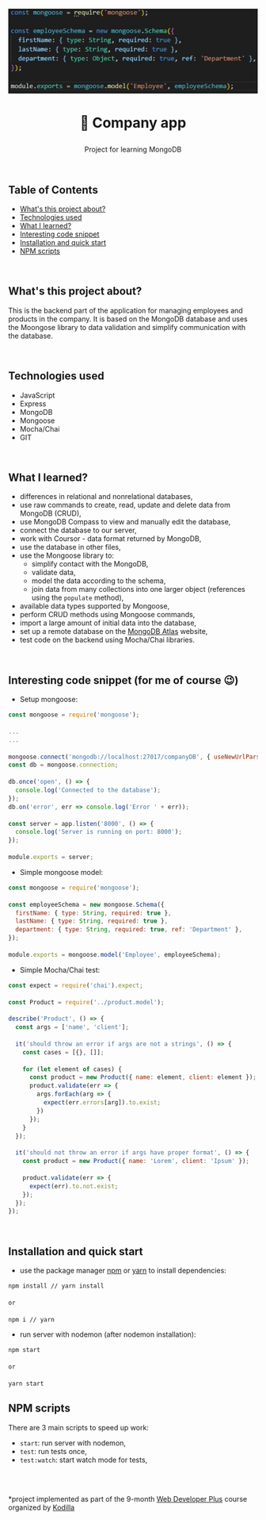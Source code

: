 <p align="center">
<a href="https://github.com/grzegorz-jodlowski/mongo-company-app"><img src="./mongoose.jpg" title="company-app" alt="snippet of company app source code"></a>
</p>



# <p align="center">🏤 Company app</p>
<p align="center">Project for learning MongoDB</p>

</br>

## Table of Contents

- [What's this project about?](#about)
- [Technologies used](#tech)
- [What I learned?](#what)
- [Interesting code snippet](#what)
- [Installation and quick start](#install)
- [NPM scripts](#npmscripts)

</br>

## <a name="about"></a>What's this project about?

This is the backend part of the application for managing employees and products in the company. It is based on the MongoDB database and uses the Moongose library to data validation and simplify communication with the database.

</br>

## <a name="tech"></a>Technologies used
- JavaScript
- Express
- MongoDB
- Mongoose
- Mocha/Chai
- GIT

</br>

## <a name="what"></a>What I learned?

- differences in relational and nonrelational databases,
- use raw commands to create, read, update and delete data from MongoDB (CRUD),
- use MongoDB Compass to view and manually edit the database,
- connect the database to our server,
- work with Coursor - data format returned by MongoDB,
- use the database in other files,
- use the Mongoose library to:
  - simplify contact with the MongoDB,
  - validate data,
  - model the data according to the schema,
  - join data from many collections into one larger object (references using the `populate` method),
- available data types supported by Mongoose,
- perform CRUD methods using Mongoose commands,
- import a large amount of initial data into the database,
- set up a remote database on the [MongoDB Atlas](https://www.mongodb.com/cloud/atlas) website,
- test code on the backend using Mocha/Chai libraries.


</br>

## <a name="interesting"></a>Interesting code snippet (for me of course 😉)
- Setup mongoose:

```js
const mongoose = require('mongoose');

...
...

mongoose.connect('mongodb://localhost:27017/companyDB', { useNewUrlParser: true, useUnifiedTopology: true });
const db = mongoose.connection;

db.once('open', () => {
  console.log('Connected to the database');
});
db.on('error', err => console.log('Error ' + err));

const server = app.listen('8000', () => {
  console.log('Server is running on port: 8000');
});

module.exports = server;
```

- Simple mongoose model:

```js
const mongoose = require('mongoose');

const employeeSchema = new mongoose.Schema({
  firstName: { type: String, required: true },
  lastName: { type: String, required: true },
  department: { type: String, required: true, ref: 'Department' },
});

module.exports = mongoose.model('Employee', employeeSchema);
```

- Simple Mocha/Chai test:

```js
const expect = require('chai').expect;

const Product = require('../product.model');

describe('Product', () => {
  const args = ['name', 'client'];

  it('should throw an error if args are not a strings', () => {
    const cases = [{}, []];

    for (let element of cases) {
      const product = new Product({ name: element, client: element });
      product.validate(err => {
        args.forEach(arg => {
          expect(err.errors[arg]).to.exist;
        })
      });
    }
  });

  it('should not throw an error if args have proper format', () => {
    const product = new Product({ name: 'Lorem', client: 'Ipsum' });

    product.validate(err => {
      expect(err).to.not.exist;
    });
  });
});
```

</br>

## <a name="install"></a>Installation and quick start

- use the package manager [npm](https://www.npmjs.com/get-npm) or [yarn](https://classic.yarnpkg.com/en/) to install dependencies:

```bash
npm install // yarn install

or

npm i // yarn
```
- run server with nodemon (after nodemon installation):

```bash
npm start

or

yarn start
```

## <a name="npmscripts"></a>NPM scripts

There are 3 main scripts to speed up work:

- `start`: run server with nodemon,
- `test`: run tests once,
- `test:watch`: start watch mode for tests,

</br>
</br>

  *project implemented as part of the 9-month [Web Developer Plus](https://kodilla.com/pl/bootcamp/webdeveloper/?type=wdp&editionId=309) course organized by [Kodilla](https://drive.google.com/file/d/1AZGDMtjhsHbrtXhRSIlRKKc3RCxQk6YY/view?usp=sharing)


